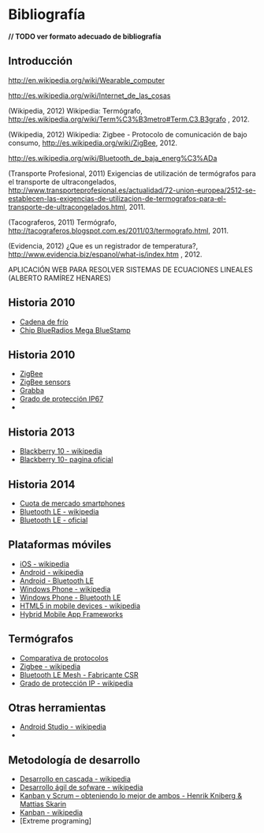 # Bibliografía

**// TODO ver formato adecuado de bibliografía**


## Introducción

http://en.wikipedia.org/wiki/Wearable_computer

http://es.wikipedia.org/wiki/Internet_de_las_cosas

(Wikipedia, 2012) Wikipedia: Termógrafo,
 http://es.wikipedia.org/wiki/Term%C3%B3metro#Term.C3.B3grafo , 2012.

(Wikipedia, 2012) Wikipedia: Zigbee - Protocolo de comunicación de bajo consumo, http://es.wikipedia.org/wiki/ZigBee, 2012.

http://es.wikipedia.org/wiki/Bluetooth_de_baja_energ%C3%ADa

(Transporte Profesional, 2011) Exigencias de utilización de termógrafos para el transporte de ultracongelados,
http://www.transporteprofesional.es/actualidad/72-union-europea/2512-se-establecen-las-exigencias-de-utilizacion-de-termografos-para-el-transporte-de-ultracongelados.html, 2011.

(Tacograferos, 2011) Termógrafo,
http://tacograferos.blogspot.com.es/2011/03/termografo.html, 2011.

(Evidencia, 2012) ¿Que es un registrador de temperatura?, http://www.evidencia.biz/espanol/what-is/index.htm , 2012.

APLICACIÓN WEB PARA RESOLVER SISTEMAS DE ECUACIONES LINEALES (ALBERTO RAMÍREZ HENARES)


## Historia 2010

- [Cadena de frío](http://es.wikipedia.org/wiki/Cadena_de_fr%C3%ADo)
- [Chip BlueRadios Mega BlueStamp](http://www.blueradios.com/BR-ATM_Commands_Rev_3.6.2.1.0.0_1.1.0.pdf)


## Historia 2010

- [ZigBee](http://es.wikipedia.org/wiki/ZigBee)
- [ZigBee sensors](http://www.zigbeesensors.co.uk)
- [Grabba](http://www.grabba.com/)
- [Grado de protección IP67](http://es.wikipedia.org/wiki/Grado_de_protecci%C3%B3n_IP)
- 


## Historia 2013
- [Blackberry 10 - wikipedia](https://es.wikipedia.org/wiki/BlackBerry_10)
- [Blackberry 10- pagina oficial](http://global.blackberry.com/es/software/smartphones/blackberry-10-os.html)


## Historia 2014
- [Cuota de mercado smartphones](https://en.wikipedia.org/wiki/Mobile_operating_system#cite_note-IDC_Mobile_Operating_System_Market_Share_2015_Q1-61)
- [Bluetooth LE - wikipedia](https://en.wikipedia.org/wiki/Bluetooth_low_energy)
- [Bluetooth LE - oficial](http://www.bluetooth.com/Pages/low-energy-tech-info.aspx)
 


## Plataformas móviles
- [iOS - wikipedia](https://es.wikipedia.org/wiki/IOS)
- [Android - wikipedia](https://es.wikipedia.org/wiki/Android)
- [Android - Bluetooth LE](http://developer.android.com/intl/es/guide/topics/connectivity/bluetooth-le.html)
- [Windows Phone - wikipedia](https://es.wikipedia.org/wiki/Windows_Phone)
- [Windows Phone - Bluetooth LE](http://blogs.msdn.com/b/thunbrynt/archive/2014/05/05/windows-phone-8-1-for-developers-introducing-bluetooth-le.aspx)
- [HTML5 in mobile devices - wikipedia](https://en.wikipedia.org/wiki/HTML5_in_mobile_devices)
- [Hybrid Mobile App Frameworks](http://www.sitepoint.com/top-7-hybrid-mobile-app-frameworks/)
 

## Termógrafos
- [Comparativa de protocolos](http://www.digikey.com/en/articles/techzone/2011/aug/comparing-low-power-wireless-technologies)
- [Zigbee - wikipedia](https://es.wikipedia.org/wiki/ZigBee)
- [Bluetooth LE Mesh - Fabricante CSR](http://www.csr.com/products/csrmesh-development-kit)
- [Grado de protección IP - wikipedia](https://es.wikipedia.org/wiki/Grado_de_protecci%C3%B3n_IP)
 

## Otras herramientas
- [Android Studio - wikipedia](https://en.wikipedia.org/wiki/Android_Studio)
- 

## Metodología de desarrollo
- [Desarrollo en cascada - wikipedia](https://es.wikipedia.org/wiki/Desarrollo_en_cascada)
- [Desarrollo ágil de sofware - wikipedia](https://es.wikipedia.org/wiki/Desarrollo_%C3%A1gil_de_software)
- [Kanban y Scrum –
obteniendo lo mejor de
ambos - Henrik Kniberg & Mattias Skarin](http://www.proyectalis.com/documentos/KanbanVsScrum_Castellano_FINAL-printed.pdf)
- [Kanban - wikipedia](https://es.wikipedia.org/wiki/Kanban)
- [Extreme programing]








